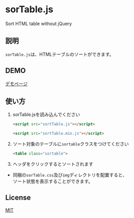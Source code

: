 # sorTable.js

Sort HTML table without jQuery

## 説明

`sorTable.js`は、HTMLテーブルのソートができます。

## DEMO
[デモページ](https://beatdjam.github.io/sorTable.js)

## 使い方

1. sorTable.jsを読み込んでください  
	```html
	<script src="sortTable.js"></script>
	```	
	```html
	<script src="sortTable.min.js"></script>
	```
	
2. ソート対象のテーブルに`sortable`クラスをつけてください  
	```html
	<table class="sortable">
	```
3. ヘッダをクリックするとソートされます


*	同梱の`sorTable.css`及び`img`ディレクトリを配置すると、  
	ソート状態を表示することができます。

## License

[MIT](http://b4b4r07.mit-license.org)
